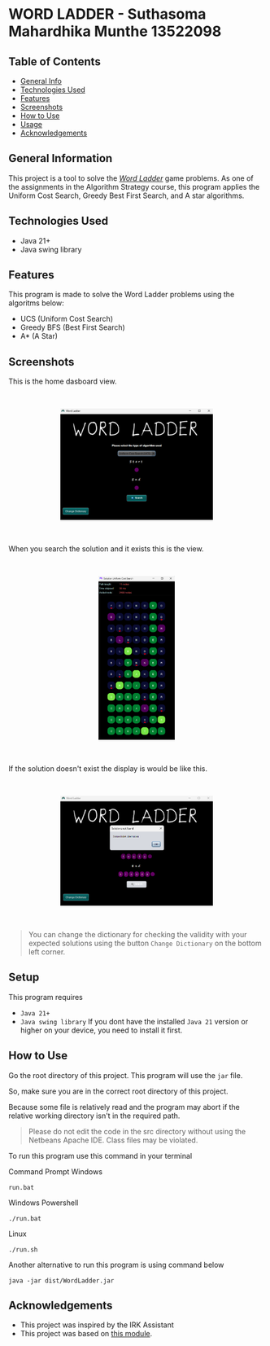 # WORD LADDER - Suthasoma Mahardhika Munthe 13522098

## Table of Contents
* [General Info](#general-information)
* [Technologies Used](#technologies-used)
* [Features](#features)
* [Screenshots](#screenshots)
* [How to Use](#setup)
* [Usage](#how-to-use)
* [Acknowledgements](#acknowledgements)
<!-- * [License](#license) -->


## General Information
This project is a tool to solve the [_Word Ladder_](https://wordwormdormdork.com/) game problems.
As one of the assignments in the Algorithm Strategy course, this program applies the Uniform Cost Search, Greedy Best First Search, and A star algorithms.


## Technologies Used
- Java 21+
- Java swing library


## Features
This program is made to solve the Word Ladder problems using the algoritms below:
- UCS (Uniform Cost Search)
- Greedy BFS (Best First Search)
- A* (A Star)


## Screenshots
This is the home dasboard view.

<br>
<p align="center">
<img src="./home.png" alt="Preview" width="300"/>
</p>
<br>

When you search the solution and it exists this is the view.

<br>
<p align="center">
<img src="./solution.png" alt="Preview" width="150"/>
</p>
<br>

If the solution doesn't exist the display is would be like this.

<br>
<p align="center">
<img src="./notfound.png" alt="Preview" width="300"/>
</p>
<br>

> You can change the dictionary for checking the validity with your expected solutions using the button ```Change Dictionary``` on the bottom left corner.


## Setup
This program requires
- ```Java 21+```
- ```Java swing library``` 
If you dont have the installed ```Java 21``` version or higher on your device, you need to install it first. 


## How to Use

Go the root directory of this project.
This program will use the `jar` file.

So, make sure you are in the correct root directory of this project.

Because some file is relatively read and the program may abort if the relative working directory isn't in the required path.

> Please do not edit the code in the src directory without using the Netbeans Apache IDE. Class files may be violated.

To run this program use this command in your terminal

Command Prompt Windows
```
run.bat
```
Windows Powershell
```
./run.bat
```
Linux
```
./run.sh
```
Another alternative to run this program is using command below
```
java -jar dist/WordLadder.jar
```

## Acknowledgements
- This project was inspired by the IRK Assistant
- This project was based on [this module](https://informatika.stei.itb.ac.id/~rinaldi.munir/Stmik/2020-2021/Route-Planning-Bagian1-2021.pdf).
